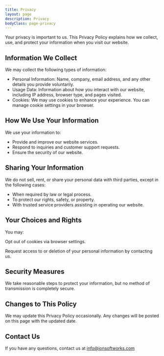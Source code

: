 ```yaml
---
title: Privacy
layout: page
description: Privacy
bodyClass: page-privacy
---
```


Your privacy is important to us. This Privacy Policy explains how we collect, use, and protect your information when you visit our website.

## Information We Collect

We may collect the following types of information:
- Personal Information: Name, company, email address, and any other details you provide voluntarily.
- Usage Data: Information about how you interact with our website, including IP address, browser type, and pages visited.
- Cookies: We may use cookies to enhance your experience. You can manage cookie settings in your browser.

## How We Use Your Information

We use your information to:
- Provide and improve our website services.
- Respond to inquiries and customer support requests.
- Ensure the security of our website.

## Sharing Your Information

We do not sell, rent, or share your personal data with third parties, except in the following cases:
- When required by law or legal process.
- To protect our rights, safety, or property.
- With trusted service providers assisting in operating our website.

## Your Choices and Rights

You may:

Opt out of cookies via browser settings.

Request access to or deletion of your personal information by contacting us.

## Security Measures

We take reasonable steps to protect your information, but no method of transmission is completely secure.

## Changes to This Policy

We may update this Privacy Policy occasionally. Any changes will be posted on this page with the updated date.

## Contact Us

If you have any questions, contact us at info@ionsoftworks.com